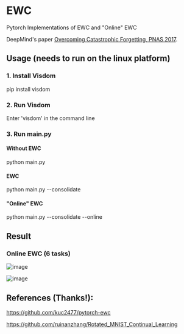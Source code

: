 # EWC
Pytorch Implementations of EWC and "Online" EWC

DeepMind's paper [Overcoming Catastrophic Forgetting, PNAS 2017](https://arxiv.org/abs/1612.00796).

## Usage (needs to run on the linux platform)

### 1. Install Visdom 

pip install visdom

### 2. Run Visdom 

Enter 'visdom' in the command line

### 3. Run main.py

#### Without EWC

python main.py 

#### EWC

python main.py --consolidate 

#### "Online" EWC

python main.py --consolidate --online     


## Result

### Online EWC (6 tasks)

![image](https://github.com/Yuxing-Wang-THU/EWC/tree/main/result/online-ewc.png)


![image](https://github.com/Yuxing-Wang-THU/EWC/tree/main/result/online-ewc-loss.png)

## References (Thanks!):

https://github.com/kuc2477/pytorch-ewc

https://github.com/ruinanzhang/Rotated_MNIST_Continual_Learning
